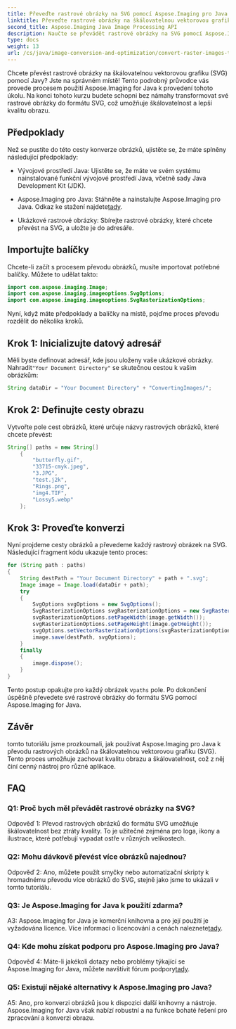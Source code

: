 ```yaml
---
title: Převeďte rastrové obrázky na SVG pomocí Aspose.Imaging pro Java
linktitle: Převeďte rastrové obrázky na škálovatelnou vektorovou grafiku
second_title: Aspose.Imaging Java Image Processing API
description: Naučte se převádět rastrové obrázky na SVG pomocí Aspose.Imaging for Java. Vylepšete kvalitu obrazu a škálovatelnost bez námahy.
type: docs
weight: 13
url: /cs/java/image-conversion-and-optimization/convert-raster-images-to-scalable-vector-graphics/
---
```

Chcete převést rastrové obrázky na škálovatelnou vektorovou grafiku (SVG) pomocí Javy? Jste na správném místě! Tento podrobný průvodce vás provede procesem použití Aspose.Imaging for Java k provedení tohoto úkolu. Na konci tohoto kurzu budete schopni bez námahy transformovat své rastrové obrázky do formátu SVG, což umožňuje škálovatelnost a lepší kvalitu obrazu.

## Předpoklady

Než se pustíte do této cesty konverze obrázků, ujistěte se, že máte splněny následující předpoklady:

- Vývojové prostředí Java: Ujistěte se, že máte ve svém systému nainstalované funkční vývojové prostředí Java, včetně sady Java Development Kit (JDK).

-  Aspose.Imaging pro Java: Stáhněte a nainstalujte Aspose.Imaging pro Java. Odkaz ke stažení najdete[tady](https://releases.aspose.com/imaging/java/).

- Ukázkové rastrové obrázky: Sbírejte rastrové obrázky, které chcete převést na SVG, a uložte je do adresáře.

## Importujte balíčky

Chcete-li začít s procesem převodu obrázků, musíte importovat potřebné balíčky. Můžete to udělat takto:

```java
import com.aspose.imaging.Image;
import com.aspose.imaging.imageoptions.SvgOptions;
import com.aspose.imaging.imageoptions.SvgRasterizationOptions;
```

Nyní, když máte předpoklady a balíčky na místě, pojďme proces převodu rozdělit do několika kroků.

## Krok 1: Inicializujte datový adresář

 Měli byste definovat adresář, kde jsou uloženy vaše ukázkové obrázky. Nahradit`"Your Document Directory"` se skutečnou cestou k vašim obrázkům:

```java
String dataDir = "Your Document Directory" + "ConvertingImages/";
```

## Krok 2: Definujte cesty obrazu

Vytvořte pole cest obrázků, které určuje názvy rastrových obrázků, které chcete převést:

```java
String[] paths = new String[]
    {
        "butterfly.gif",
        "33715-cmyk.jpeg",
        "3.JPG",
        "test.j2k",
        "Rings.png",
        "img4.TIF",
        "Lossy5.webp"
    };
```

## Krok 3: Proveďte konverzi

Nyní projdeme cesty obrázků a převedeme každý rastrový obrázek na SVG. Následující fragment kódu ukazuje tento proces:

```java
for (String path : paths)
{
    String destPath = "Your Document Directory" + path + ".svg";
    Image image = Image.load(dataDir + path);
    try
    {
        SvgOptions svgOptions = new SvgOptions();
        SvgRasterizationOptions svgRasterizationOptions = new SvgRasterizationOptions();
        svgRasterizationOptions.setPageWidth(image.getWidth());
        svgRasterizationOptions.setPageHeight(image.getHeight());
        svgOptions.setVectorRasterizationOptions(svgRasterizationOptions);
        image.save(destPath, svgOptions);
    }
    finally
    {
        image.dispose();
    }
}
```

 Tento postup opakujte pro každý obrázek v`paths` pole. Po dokončení úspěšně převedete své rastrové obrázky do formátu SVG pomocí Aspose.Imaging for Java.

## Závěr

tomto tutoriálu jsme prozkoumali, jak používat Aspose.Imaging pro Java k převodu rastrových obrázků na škálovatelnou vektorovou grafiku (SVG). Tento proces umožňuje zachovat kvalitu obrazu a škálovatelnost, což z něj činí cenný nástroj pro různé aplikace.

## FAQ

### Q1: Proč bych měl převádět rastrové obrázky na SVG?

Odpověď 1: Převod rastrových obrázků do formátu SVG umožňuje škálovatelnost bez ztráty kvality. To je užitečné zejména pro loga, ikony a ilustrace, které potřebují vypadat ostře v různých velikostech.

### Q2: Mohu dávkově převést více obrázků najednou?

Odpověď 2: Ano, můžete použít smyčky nebo automatizační skripty k hromadnému převodu více obrázků do SVG, stejně jako jsme to ukázali v tomto tutoriálu.

### Q3: Je Aspose.Imaging for Java k použití zdarma?

 A3: Aspose.Imaging for Java je komerční knihovna a pro její použití je vyžadována licence. Více informací o licencování a cenách naleznete[tady](https://purchase.aspose.com/buy).

### Q4: Kde mohu získat podporu pro Aspose.Imaging pro Java?

Odpověď 4: Máte-li jakékoli dotazy nebo problémy týkající se Aspose.Imaging for Java, můžete navštívit fórum podpory[tady](https://forum.aspose.com/).

### Q5: Existují nějaké alternativy k Aspose.Imaging pro Java?

A5: Ano, pro konverzi obrázků jsou k dispozici další knihovny a nástroje. Aspose.Imaging for Java však nabízí robustní a na funkce bohaté řešení pro zpracování a konverzi obrazu.